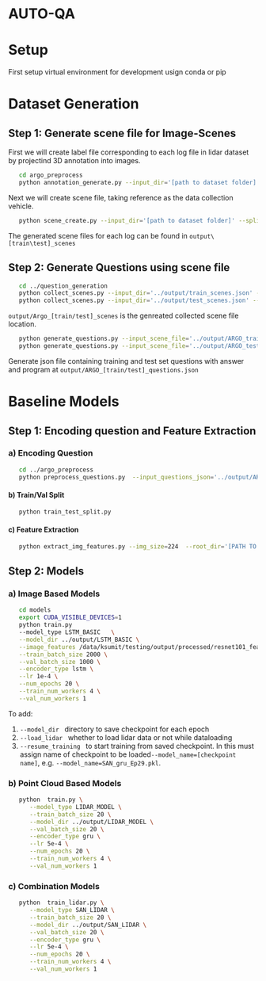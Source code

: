 # AUTO-QA
# Setup
First setup virtual environment for development usign conda or pip

# Dataset Generation
## Step 1: Generate scene file for Image-Scenes

First we will create label file corresponding to each log file in lidar dataset by projectind 3D annotation into images.
```bash
   cd argo_preprocess
   python annotation_generate.py --input_dir='[path to dataset folder]'
```

Next we will create scene file, taking reference as the data collection vehicle.

```bash
   python scene_create.py --input_dir='[path to dataset folder]' --split='[train/test]'
```
The generated scene files for each log can be found in `output\[train\test]_scenes`


## Step 2: Generate Questions using scene file

```bash
   cd ../question_generation
   python collect_scenes.py --input_dir='../output/train_scenes.json' --output_file='../output/ARGO_train_scenes.json' --split='train'
   python collect_scenes.py --input_dir='../output/test_scenes.json' --output_file='../output/ARGO_test_scenes.json' --split='test'
```

`output/Argo_[train/test]_scenes` is the genreated collected scene file location.


```bash
   python generate_questions.py --input_scene_file='../output/ARGO_train_scenes.json' --output_questions_file='../output/ARGO_train_questions.json'
   python generate_questions.py --input_scene_file='../output/ARGO_test_scenes.json' --output_questions_file='../output/ARGO_test_questions.json'
```
Generate json file containing training and test set questions with answer and program at ```output/ARGO_[train/test]_questions.json```

# Baseline Models
## Step 1: Encoding question and Feature Extraction
 ### a) Encoding Question
```bash
   cd ../argo_preprocess
   python preprocess_questions.py  --input_questions_json='../output/ARGO_[train/test]_questions.json'  --output_h5_file='all_questions.h5' --output_vocab_json=' vocab_[train/test].json'
```
#### b) Train/Val Split

```bash
   python train_test_split.py   
```

#### c) Feature Extraction
```bash
   python extract_img_features.py --img_size=224  --root_dir='[PATH TO DATASET FOLDER]' --model_type='resnet101'
```
## Step 2: Models
   ### a) Image Based Models
   ```bash
      cd models
      export CUDA_VISIBLE_DEVICES=1
      python train.py 
      --model_type LSTM_BASIC   \
      --model_dir ../output/LSTM_BASIC \
      --image_features /data/ksumit/testing/output/processed/resnet101_features.h5 \
      --train_batch_size 2000 \
      --val_batch_size 1000 \
      --encoder_type lstm \
      --lr 1e-4 \
      --num_epochs 20 \
      --train_num_workers 4 \
      --val_num_workers 1 
   ```
   To add:
   
   1. ```--model_dir ``` directory to save checkpoint for each epoch
   2. ```--load_lidar ``` whether to load lidar data or not while dataloading
   3. ```--resume_training ``` to start training from saved checkpoint. In this must assign name of checkpoint to be loaded```--model_name=[checkpoint name]```, e.g. ```--model_name=SAN_gru_Ep29.pkl```.
   
   ### b) Point Cloud Based Models

   ```bash
      python  train.py \
         --model_type LIDAR_MODEL \
         --train_batch_size 20 \
         --model_dir ../output/LIDAR_MODEL \
         --val_batch_size 20 \
         --encoder_type gru \
         --lr 5e-4 \
         --num_epochs 20 \
         --train_num_workers 4 \
         --val_num_workers 1 
   ```
   ### c) Combination Models
   ```bash
      python  train_lidar.py \
         --model_type SAN_LIDAR \
         --train_batch_size 20 \
         --model_dir ../output/SAN_LIDAR \
         --val_batch_size 20 \
         --encoder_type gru \
         --lr 5e-4 \
         --num_epochs 20 \
         --train_num_workers 4 \
         --val_num_workers 1 
   ```

